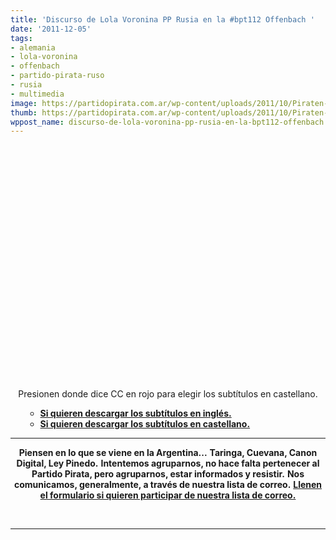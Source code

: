 ```yaml
---
title: 'Discurso de Lola Voronina PP Rusia en la #bpt112 Offenbach '
date: '2011-12-05'
tags:
- alemania
- lola-voronina
- offenbach
- partido-pirata-ruso
- rusia
- multimedia
image: https://partidopirata.com.ar/wp-content/uploads/2011/10/Piraten-Partei-Flagge-Logo.jpg
thumb: https://partidopirata.com.ar/wp-content/uploads/2011/10/Piraten-Partei-Flagge-Logo-150x150.jpg
wppost_name: discurso-de-lola-voronina-pp-rusia-en-la-bpt112-offenbach
---
```


<center>
<object style="height: 390px; width: 640px;" width="640" height="360" classid="clsid:d27cdb6e-ae6d-11cf-96b8-444553540000" codebase="http://download.macromedia.com/pub/shockwave/cabs/flash/swflash.cab#version=6,0,40,0"><param name="allowFullScreen" value="true" /><param name="allowScriptAccess" value="always" /><param name="src" value="https://www.youtube.com/v/LpTLyNJWWeM?version=3&amp;feature=player_detailpage" /><param name="allowfullscreen" value="true" /><param name="allowscriptaccess" value="always" /><embed style="height: 390px; width: 640px;" width="640" height="360" type="application/x-shockwave-flash" src="https://www.youtube.com/v/LpTLyNJWWeM?version=3&amp;feature=player_detailpage" allowFullScreen="true" allowScriptAccess="always" allowfullscreen="true" allowscriptaccess="always" /></object>
Presionen donde dice CC en rojo para elegir los subtítulos en castellano.</center>
<ul>
<ul>
	<li><strong><a href="http://www.4shared.com/document/Wsfei1yd/ppruso2.html" target="_blank">Si quieren descargar los subtítulos en inglés.</a></strong><strong></strong></li>
	<li><strong><a href="http://www.4shared.com/document/Rgwktzkg/ppruso2sp.html" target="_blank">Si quieren descargar los subtítulos en castellano.</a></strong></li>
</ul>
</ul>

<hr />
<p style="text-align: center;"><strong>Piensen en lo que se viene en la Argentina...</strong>
<strong> Taringa, Cuevana, Canon Digital, Ley Pinedo.</strong>
<strong> Intentemos agruparnos, no hace falta pertenecer al Partido Pirata, pero agruparnos, estar informados y resistir.</strong>
<strong> Nos comunicamos, generalmente, a través de nuestra lista de correo.</strong>
<strong> <a href="http://lists.partidopirata.com.ar/listinfo.cgi/general-partidopirata.com.ar" target="_blank">Llenen el formulario si quieren participar de nuestra lista de correo.</a></strong></p>
&nbsp;

<hr />
